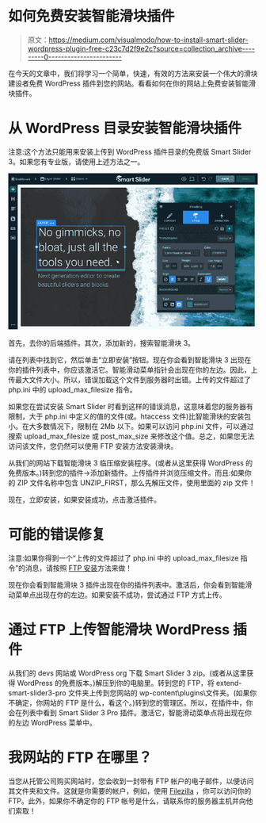 # 如何免费安装智能滑块插件

> 原文：<https://medium.com/visualmodo/how-to-install-smart-slider-wordpress-plugin-free-c23c7d2f9e2c?source=collection_archive---------0----------------------->

在今天的文章中，我们将学习一个简单，快速，有效的方法来安装一个伟大的滑块建设者免费 WordPress 插件到您的网站。看看如何在你的网站上免费安装智能滑块插件。

# 从 WordPress 目录安装智能滑块插件

注意:这个方法只能用来安装上传到 WordPress 插件目录的免费版 Smart Slider 3。如果您有专业版，请使用上述方法之一。

![](img/22deacaec21a7f56ba6a6e10ea20fb32.png)

首先，去你的后端插件。其次，添加新的，搜索智能滑块 3。

请在列表中找到它，然后单击“立即安装”按钮。现在你会看到智能滑块 3 出现在你的插件列表中，你应该激活它。智能滑动菜单指针会出现在你的左边。因此，上传最大文件大小。所以，错误加载这个文件到服务器时出错。上传的文件超过了 php.ini 中的 upload_max_filesize 指令。

如果您在尝试安装 Smart Slider 时看到这样的错误消息，这意味着您的服务器有限制，大于 php.ini 中定义的值的文件(或。htaccess 文件)比智能滑块的安装包小。在大多数情况下，限制在 2Mb 以下。如果可以访问 php.ini 文件，可以通过搜索 upload_max_filesize 或 post_max_size 来修改这个值。总之，如果您无法访问该文件，您仍然可以使用 FTP 安装方法安装滑块。

从我们的网站下载智能滑块 3 临压缩安装程序。(或者从这里获得 WordPress 的免费版本。)转到您的插件→添加新插件。上传插件并浏览压缩文件。而且:如果你的 ZIP 文件名称中包含 UNZIP_FIRST，那么先解压文件，使用里面的 zip 文件！

现在，立即安装，如果安装成功，点击激活插件。

# 可能的错误修复

注意:如果你得到一个“上传的文件超过了 php.ini 中的 upload_max_filesize 指令”的消息，请按照 [FTP 安装](https://visualmodo.com/how-to-install-wordpress-themes-via-file-manager-ftp-without-host-access/)方法来做！

现在你会看到智能滑块 3 插件出现在你的插件列表中。激活后，你会看到智能滑动菜单点出现在你的左边。如果安装不成功，尝试通过 FTP 方式上传。

# 通过 FTP 上传智能滑块 WordPress 插件

从我们的 devs 网站或 WordPress org 下载 Smart Slider 3 zip。(或者从这里获得 WordPress 的免费版本。)解压到你的电脑里。转到您的 FTP，将 extend-smart-slider3-pro 文件夹上传到您网站的 wp-content\plugins\文件夹。(如果你不确定，你网站的 FTP 是什么，看这个。)转到您的管理区。所以，在插件中，你会在列表中看到 Smart Slider 3 Pro 插件。激活它，智能滑动菜单点将出现在你的左边 WordPress 菜单中。

# 我网站的 FTP 在哪里？

当您从托管公司购买网站时，您会收到一封带有 FTP 帐户的电子邮件，以便访问其文件夹和文件。这就是你需要的帐户，例如，使用 [Filezilla](https://visualmodo.com/best-ftp-client-wordpress/) ，你可以访问你的 FTP。此外，如果你不确定你的 FTP 帐号是什么，请联系你的服务器主机并向他们索取！